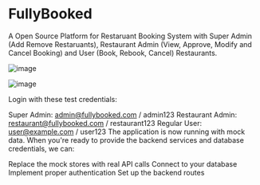 # FullyBooked
A Open Source Platform for Restaruant Booking System with Super Admin (Add Remove Restaruants), Restaurant Admin (View, Approve, Modify and Cancel Booking) and User (Book, Rebook, Cancel) Restaurants.

![image](https://github.com/user-attachments/assets/c5ea6d2c-181b-4b96-a988-423798691f5e)


![image](https://github.com/user-attachments/assets/0142014c-8a9e-4eec-a405-3b6411e6c808)


Login with these test credentials:

Super Admin: admin@fullybooked.com / admin123
Restaurant Admin: restaurant@fullybooked.com / restaurant123
Regular User: user@example.com / user123
The application is now running with mock data. When you're ready to provide the backend services and database credentials, we can:

Replace the mock stores with real API calls
Connect to your database
Implement proper authentication
Set up the backend routes
